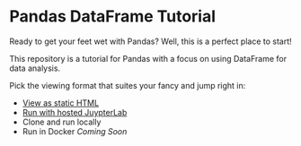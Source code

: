 # Pandas DataFrame Tutorial

Ready to get your feet wet with Pandas?
Well, this is a perfect place to start!

This repository is a tutorial for Pandas with a focus on using DataFrame for data analysis.

Pick the viewing format that suites your fancy and jump right in:
- [View as static HTML](https://dylan-manchester.github.io/pandas-dataframe-tutorial/index.html)
- [Run with hosted JuypterLab](https://hub.gke2.mybinder.org/user/dylan-mancheste-aframe-tutorial-wrkxjzmt/doc/tree/1_Panda_DataFrame_Tutorial.ipynb)
- Clone and run locally
- Run in Docker *Coming Soon*

